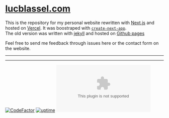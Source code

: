 # [lucblassel.com](https://lucblassel.com)

This is the repository for my personal website rewritten with [Next.js](https://nextjs.org/) and hosted on [Vercel](https://vercel.com/import?utm_medium=default-template&filter=next.js&utm_source=create-next-app&utm_campaign=create-next-app-readme). It was boostraped with [`create-next-app`](https://github.com/vercel/next.js/tree/canary/packages/create-next-app).  
The old version was written with [jekyll](https://jekyllrb.com) and hosted on [Github pages](https://pages.github.com)

Feel free to send me feedback through issues here or the contact form on the website. 

----
----

[![CodeFactor](https://www.codefactor.io/repository/github/lucblassel/lucblassel.com/badge)](https://www.codefactor.io/repository/github/lucblassel/lucblassel.com) [![uptime](https://img.shields.io/uptimerobot/ratio/7/m785829827-0cfb92acc7e947da193d7b26)](https://lucblassel.com) ![GitHub language count](https://img.shields.io/github/languages/count/lucblassel/lucblassel.com)
